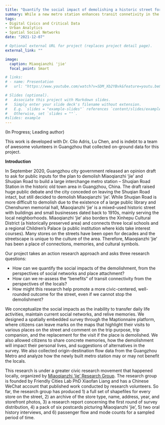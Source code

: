 ```yaml
---
title: "Quantify the social impact of demolishing a historic street for a new metro station: evidence from participatory GIS survey in Guangzhou, China"
summary: While a new metro station enhances transit connetivity in the metro network, its construction plans to demolish a historic neighborhood in Guangzhou China. How can we quantify the social cost of the station in terms of loss in social connections and memories?
tags:
- Digital Civics and Critical Data
- Urban Analytics
- Spatial Social Networks
date: "2021-12-07"

# Optional external URL for project (replaces project detail page).
external_link: ""

image:
  caption: Miaoqianzhi 'jie'
  focal_point: Smart

# links:
# - name: Presentation 
#   url: "https://www.youtube.com/watch?v=SDM_Xb2YBvk&feature=youtu.be&t=10501&ab_channel=IEEEVisualizationConference"

# Slides (optional).
#   Associate this project with Markdown slides.
#   Simply enter your slide deck's filename without extension.
#   E.g. `slides = "example-slides"` references `content/slides/example-slides.md`.
#   Otherwise, set `slides = ""`.
#slides: example
---
```


(In Progress; Leading author)

This work is developed with Dr. Clio Adris, Lu Chen, and is indebt to a team of awesome volunteers in Guangzhou that collected on-ground data for this project.

**Introduction** 

In September 2020, Guangzhou city government released an opinion draft to ask for public inputs for the plan to demolish Miaoqianzhi ‘jie’ and Shuqian Road to build a large interchange metro station – Shuqian Road Station in the historic old town area in Guangzhou, China. The draft raised huge public debate and the city conceded on leaving the Shuqian Road intact, but still decided to demolish Miaoqianzhi ‘jie’. While Shuqian Road is more difficult to demolish due to the existence of a large public library and Chenshuren memorial hall, Miaoqianzhi ‘jie’ is a mixed-used historic street with buildings and small businesses dated back to 1910s, mainly serving the local neighborhoods. Miaoqianzhi ‘jie’ also borders the Xinhepu Cultural District (a historically preserved area) and connects three local schools and a regional Children’s Palace (a public institution where kids take interest courses). Many stores on the streets have been open for decades and the streetscape is unique to the culture of the area. Therefore, Miaoqianzhi ‘jie’ has been a place of connections, memories, and cultural symbols.

Our project takes an action research approach and asks three research questions:

* How can we quantify the social impacts of the demolishment, from the perspectives of social networks and place attachment?
* How can we re-assess the “benefits” of transit connectivity from the perspectives of the locals?
* How might this research help promote a more civic-centered, well-rounded outcome for the street, even if we cannot stop the demolishment?

We conceptualize the social impacts as the inability to transfer daily life activities, maintain current social networks, and relive memories. We designed a spatially embedded survey through the Maptionnaire platform, where citizens can leave marks on the maps that highlight their visits to various places on the street and comment on the trip purpose, trip companion, and the replacement for the visit if the place is demolished. We also allowed citizens to share concrete memories, how the demolishment will impact their personal lives, and suggestions of alternatives in the survey. We also collected origin-destination flow data from the Guangzhou Metro and analyze how the newly built metro station may or may not benefit the locals. 

This research is under a greater civic research movement that happened locally, organized by [Miaoqianzhi ‘jie’ Research Group](https://mp.weixin.qq.com/s/NPAoUNv3VwDk0pHFYif1PQ). The research group is founded by Friendly Cities Lab PhD Xiaofan Liang and has a Chinese WeChat account that published work conducted by research volunteers. So far, the research group has produced 1) a full set of shapefiles for every store on the street, 2) an archive of the store type, name, address, year, and storefront photos, 3) a research report concerning the first round of survey distribution, 4) a pack of six postcards picturing Miaoqianzhi ‘jie’, 5) two oral history interviews, and 6) passenger flow and mode counts for a sampled period of time.

